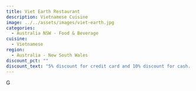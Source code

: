 ```yaml
---
title: Viet Earth Restaurant
description: Vietnamese Cuisine
image: ../../assets/images/viet-earth.jpg
categories:
  - Australia NSW - Food & Beverage
cuisine:
  - Vietnamese
region:
  - Australia - New South Wales
discount_pct: ""
discount_text: "5% discount for credit card and 10% discount for cash. Excluding promotions "
---
```

G
